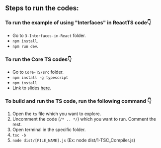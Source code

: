 ## Steps to run the codes:

### To run the example of using "Interfaces" in ReactTS code👇

- Go to `3-Interfaces-in-React` folder.
- `npm install`.
- `npm run dev`.

### To run the Core TS codes👇

- Go to `Core-TS/src` folder.
- `npm install -g typescript`
- `npm install`
- Link to slides [here](https://projects.100xdevs.com/tracks/6SbPPXGkG8QKFOTW9BmL/ts-5).

### To build and run the TS code, run the following command 👇

1. Open the `ts` file which you want to explore.
2. Uncomment the code (`/* .. */`) which you want to run. Comment the rest.
3. Open terminal in the specific folder.
4. `tsc -b`
5. `node dist/[FILE_NAME].js` (Ex: node dist/1-TSC_Compiler.js)
